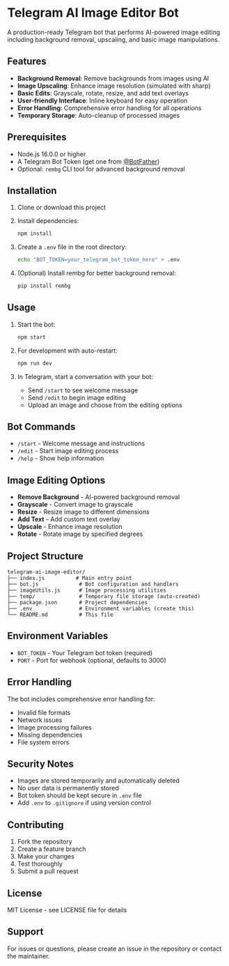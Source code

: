 # Telegram AI Image Editor Bot

A production-ready Telegram bot that performs AI-powered image editing including background removal, upscaling, and basic image manipulations.

## Features

- **Background Removal**: Remove backgrounds from images using AI
- **Image Upscaling**: Enhance image resolution (simulated with sharp)
- **Basic Edits**: Grayscale, rotate, resize, and add text overlays
- **User-friendly Interface**: Inline keyboard for easy operation
- **Error Handling**: Comprehensive error handling for all operations
- **Temporary Storage**: Auto-cleanup of processed images

## Prerequisites

- Node.js 16.0.0 or higher
- A Telegram Bot Token (get one from [@BotFather](https://t.me/botfather))
- Optional: `rembg` CLI tool for advanced background removal

## Installation

1. Clone or download this project
2. Install dependencies:
   ```bash
   npm install
   ```

3. Create a `.env` file in the root directory:
   ```bash
   echo "BOT_TOKEN=your_telegram_bot_token_here" > .env
   ```

4. (Optional) Install rembg for better background removal:
   ```bash
   pip install rembg
   ```

## Usage

1. Start the bot:
   ```bash
   npm start
   ```

2. For development with auto-restart:
   ```bash
   npm run dev
   ```

3. In Telegram, start a conversation with your bot:
   - Send `/start` to see welcome message
   - Send `/edit` to begin image editing
   - Upload an image and choose from the editing options

## Bot Commands

- `/start` - Welcome message and instructions
- `/edit` - Start image editing process
- `/help` - Show help information

## Image Editing Options

- **Remove Background** - AI-powered background removal
- **Grayscale** - Convert image to grayscale
- **Resize** - Resize image to different dimensions
- **Add Text** - Add custom text overlay
- **Upscale** - Enhance image resolution
- **Rotate** - Rotate image by specified degrees

## Project Structure

```
telegram-ai-image-editor/
├── index.js          # Main entry point
├── bot.js             # Bot configuration and handlers
├── imageUtils.js      # Image processing utilities
├── temp/              # Temporary file storage (auto-created)
├── package.json       # Project dependencies
├── .env               # Environment variables (create this)
└── README.md          # This file
```

## Environment Variables

- `BOT_TOKEN` - Your Telegram bot token (required)
- `PORT` - Port for webhook (optional, defaults to 3000)

## Error Handling

The bot includes comprehensive error handling for:
- Invalid file formats
- Network issues
- Image processing failures
- Missing dependencies
- File system errors

## Security Notes

- Images are stored temporarily and automatically deleted
- No user data is permanently stored
- Bot token should be kept secure in `.env` file
- Add `.env` to `.gitignore` if using version control

## Contributing

1. Fork the repository
2. Create a feature branch
3. Make your changes
4. Test thoroughly
5. Submit a pull request

## License

MIT License - see LICENSE file for details

## Support

For issues or questions, please create an issue in the repository or contact the maintainer.
